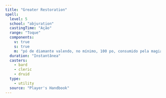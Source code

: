 ```yaml
---
title: "Greater Restoration"
spell:
  level: 5
  school: "abjuration"
  castingTime: "Ação"
  range: "Toque"
  components:
    v: true
    s: true
    m: "pó de diamante valendo, no mínimo, 100 po, consumido pela magia"
  duration: "Instantânea"
  casters:
    - bard
    - cleric
    - druid
  type:
    - utility
  source: "Player's Handbook"
---
```

